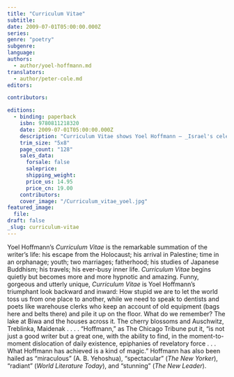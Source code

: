```yaml
---
title: "Curriculum Vitae"
subtitle:
date: 2009-07-01T05:00:00.000Z
series:
genre: "poetry"
subgenre:
language:
authors:
  - author/yoel-hoffmann.md
translators:
  - author/peter-cole.md
editors:

contributors:

editions:
  - binding: paperback
    isbn: 9780811218320
    date: 2009-07-01T05:00:00.000Z
    description: "Curriculum Vitae shows Yoel Hoffmann – _Israel's celebrated avant-garde genius_ (Forward) – flying all his colors, in a highly autobiographical work. "
    trim_size: "5x8"
    page_count: "128"
    sales_data:
      forsale: false
      saleprice:
      shipping_weight:
      price_us: 14.95
      price_cn: 19.00
    contributors:
    cover_image: "/Curriculum_vitae_yoel.jpg"
featured_image:
  file:
draft: false
_slug: curriculum-vitae
---
```


Yoel Hoffmann’s _Curriculum Vitae_ is the remarkable summation of the writer’s life: his escape from the Holocaust; his arrival in Palestine; time in an orphanage; youth; two marriages; fatherhood; his studies of Japanese Buddhism; his travels; his ever-busy inner life. _Curriculum Vitae_ begins quietly but becomes more and more hypnotic and amazing. Funny, gorgeous and utterly unique, _Curriculum Vitae_ is Yoel Hoffmann’s triumphant look backward and inward: How stupid we are to let the world toss us from one place to another, while we need to speak to dentists and poets like warehouse clerks who keep an account of old equipment (bags here and belts there) and pile it up on the floor. What do we remember? The lake at Biwa and the houses across it. The cherry blossoms and Auschwitz, Treblinka, Maidenak . . . . “Hoffmann,” as The Chicago Tribune put it, “is not just a good writer but a great one, with the ability to find, in the moment-to-moment dislocation of daily existence, epiphanies of revelatory force . . . What Hoffmann has achieved is a kind of magic.” Hoffmann has also been hailed as “miraculous” (A. B. Yehoshua), “spectacular” (_The New Yorker_), “radiant” (_World Literature Today_), and “stunning” (_The New Leader_).

